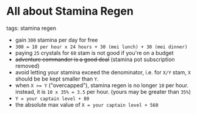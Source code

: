 # All about Stamina Regen
tags: stamina regen

- gain `300` stamina per day for free
- `300 = 10 per hour x 24 hours + 30 (mei lunch) + 30 (mei dinner)`
- paying `25` crystals for `60` stam is not good if you're on a budget
- ~~adventure commander is a good deal~~ (stamina pot subscription removed)
- avoid letting your stamina exceed the denominator, i.e. for `X/Y` stam, `X` should be be kept smaller than `Y`.
- when `X >= Y` ("overcapped"), stamina regen is no longer `10` per hour. instead, it is `10 x 35% = 3.5` per hour. (yours may be greater than `35%`)
- `Y = your captain level + 80`
- the absolute max value of `X = your captain level + 560`